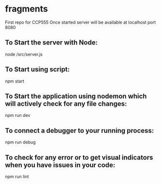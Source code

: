 # fragments

First repo for CCP555
Once started server will be available at localhost port 8080

## To Start the server with Node:

node /src/server.js

## To Start using script:

npm start

## To Start the application using nodemon which will actively check for any file changes:

npm run dev

## To connect a debugger to your running process:

npm run debug

## To check for any error or to get visual indicators when you have issues in your code:

npm run lint
